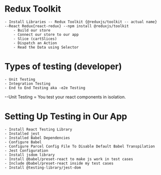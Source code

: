 # Redux Toolkit
    - Install Libraries -- Redux Toolkit {@reduxjs/toolkit -- actual name}       --React Redux{react-redux} --npm install @reduxjs/toolkit
        - Build our store
        - Connect our store to our app
        - Slice (cartSlices)
        - Dispatch an Action
        - Read the Data using Selector



# Types of testing (developer)
    - Unit Testing
    - Integration Testing
    - End to End Testing aka -e2e Testing


--Unit Testing = You test your react components in isolation.




# Setting Up Testing in Our App
    - Install React Testing Library
    - Installed jest
    - Installed Babel Dependencies
    - Configure Babel
    - Configure Parcel Config File To Disable Default Babel Transpilation
    - Jest Configuration
    - Install jsdom library
    - Install @babel/preset-react to make js work in test cases
    - Include @babel/preset-react inside my test cases
    - Install @testing-library/jest-dom    


